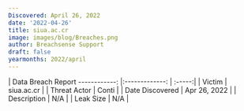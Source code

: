 ```yaml
---
Discovered: April 26, 2022
date: '2022-04-26'
title: siua.ac.cr
image: images/blog/Breaches.png
author: Breachsense Support
draft: false
yearmonths: 2022/april
---
```



| Data Breach Report
------------:   |:-------------:    | :-----:|
| Victim    | siua.ac.cr      | 
| Threat Actor    | Conti      | 
| Date Discovered    | Apr 26, 2022      | 
| Description    | N/A      | 
| Leak Size    | N/A      | 

